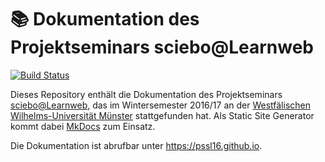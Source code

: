 # 📚 Dokumentation des Projektseminars sciebo@Learnweb
[![Build Status](https://travis-ci.org/pssl16/pssl16.github.io.svg?branch=mkdocs)](https://travis-ci.org/pssl16/pssl16.github.io)

Dieses Repository enthält die Dokumentation des Projektseminars [sciebo@Learnweb](https://www.wi.uni-muenster.de/de/studierende/lehrangebot/227197), das im Wintersemester 2016/17 an der [Westfälischen Wilhelms-Universität Münster](http://www.uni-muenster.de/) stattgefunden hat. Als Static Site Generator kommt dabei [MkDocs](http://www.mkdocs.org/) zum Einsatz.

Die Dokumentation ist abrufbar unter https://pssl16.github.io.
